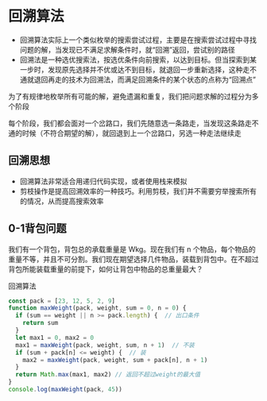 # 回溯算法

- 回溯算法实际上一个类似枚举的搜索尝试过程，主要是在搜索尝试过程中寻找问题的解，当发现已不满足求解条件时，就“回溯”返回，尝试别的路径
- 回溯法是一种选优搜索法，按选优条件向前搜索，以达到目标。但当探索到某一步时，发现原先选择并不优或达不到目标，就退回一步重新选择，这种走不通就退回再走的技术为回溯法，而满足回溯条件的某个状态的点称为“回溯点”

为了有规律地枚举所有可能的解，避免遗漏和重复，我们把问题求解的过程分为多个阶段

每个阶段，我们都会面对一个岔路口，我们先随意选一条路走，当发现这条路走不通的时候（不符合期望的解），就回退到上一个岔路口，另选一种走法继续走

## 回溯思想

- 回溯算法非常适合用递归代码实现，或者使用栈来模拟
- 剪枝操作是提高回溯效率的一种技巧。利用剪枝，我们并不需要穷举搜索所有的情况，从而提高搜索效率

## 0-1背包问题

我们有一个背包，背包总的承载重量是 Wkg。现在我们有 n 个物品，每个物品的重量不等，并且不可分割。我们现在期望选择几件物品，装载到背包中。在不超过背包所能装载重量的前提下，如何让背包中物品的总重量最大？

回溯算法

```js
const pack = [23, 12, 5, 2, 9]
function maxWeight(pack, weight, sum = 0, n = 0) {
  if (sum == weight || n >= pack.length) {  // 出口条件
    return sum
  }
  let max1 = 0, max2 = 0
  max1 = maxWeight(pack, weight, sum, n + 1)  // 不装
  if (sum + pack[n] <= weight) {  // 装
    max2 = maxWeight(pack, weight, sum + pack[n], n + 1)
  }
  return Math.max(max1, max2) // 返回不超过weight的最大值
}
console.log(maxWeight(pack, 45))
```